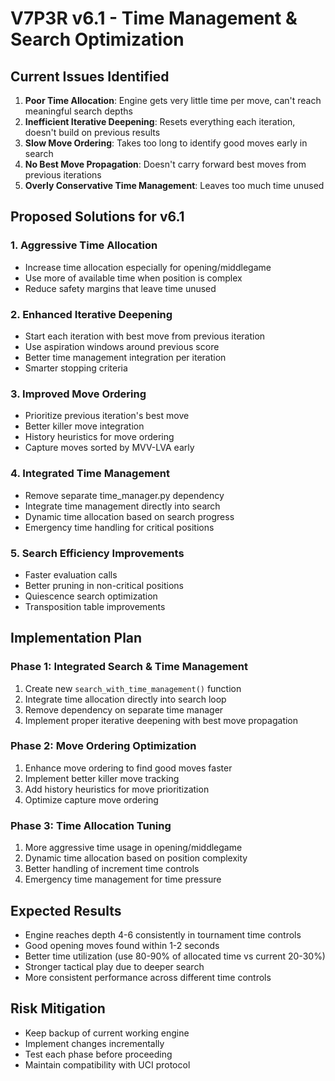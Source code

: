 # V7P3R v6.1 - Time Management & Search Optimization

## Current Issues Identified
1. **Poor Time Allocation**: Engine gets very little time per move, can't reach meaningful search depths
2. **Inefficient Iterative Deepening**: Resets everything each iteration, doesn't build on previous results
3. **Slow Move Ordering**: Takes too long to identify good moves early in search
4. **No Best Move Propagation**: Doesn't carry forward best moves from previous iterations
5. **Overly Conservative Time Management**: Leaves too much time unused

## Proposed Solutions for v6.1

### 1. Aggressive Time Allocation
- Increase time allocation especially for opening/middlegame
- Use more of available time when position is complex
- Reduce safety margins that leave time unused

### 2. Enhanced Iterative Deepening
- Start each iteration with best move from previous iteration
- Use aspiration windows around previous score
- Better time management integration per iteration
- Smarter stopping criteria

### 3. Improved Move Ordering
- Prioritize previous iteration's best move
- Better killer move integration
- History heuristics for move ordering
- Capture moves sorted by MVV-LVA early

### 4. Integrated Time Management
- Remove separate time_manager.py dependency
- Integrate time management directly into search
- Dynamic time allocation based on search progress
- Emergency time handling for critical positions

### 5. Search Efficiency Improvements
- Faster evaluation calls
- Better pruning in non-critical positions  
- Quiescence search optimization
- Transposition table improvements

## Implementation Plan

### Phase 1: Integrated Search & Time Management
1. Create new `search_with_time_management()` function
2. Integrate time allocation directly into search loop
3. Remove dependency on separate time manager
4. Implement proper iterative deepening with best move propagation

### Phase 2: Move Ordering Optimization
1. Enhance move ordering to find good moves faster
2. Implement better killer move tracking
3. Add history heuristics for move prioritization
4. Optimize capture move ordering

### Phase 3: Time Allocation Tuning
1. More aggressive time usage in opening/middlegame
2. Dynamic time allocation based on position complexity
3. Better handling of increment time controls
4. Emergency time management for time pressure

## Expected Results
- Engine reaches depth 4-6 consistently in tournament time controls
- Good opening moves found within 1-2 seconds
- Better time utilization (use 80-90% of allocated time vs current 20-30%)
- Stronger tactical play due to deeper search
- More consistent performance across different time controls

## Risk Mitigation
- Keep backup of current working engine
- Implement changes incrementally
- Test each phase before proceeding
- Maintain compatibility with UCI protocol
